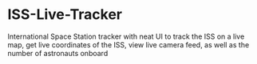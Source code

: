 # ISS-Live-Tracker
International Space Station tracker with neat UI to track the ISS on a live map, get live coordinates of the ISS, view live camera feed, as well as the number of astronauts onboard
